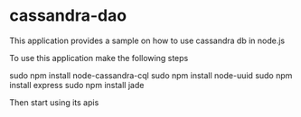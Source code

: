 cassandra-dao
=============

This application provides a sample on how to use cassandra db in node.js

To use this application make the following steps

sudo npm install node-cassandra-cql
sudo npm install node-uuid
sudo npm install express
sudo npm install jade

Then start using its apis
